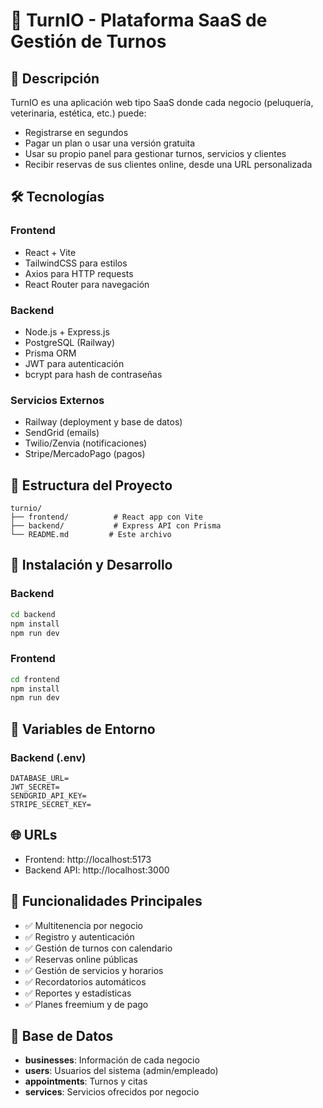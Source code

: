 # 🧠 TurnIO - Plataforma SaaS de Gestión de Turnos

## 🎯 Descripción
TurnIO es una aplicación web tipo SaaS donde cada negocio (peluquería, veterinaria, estética, etc.) puede:
- Registrarse en segundos
- Pagar un plan o usar una versión gratuita
- Usar su propio panel para gestionar turnos, servicios y clientes
- Recibir reservas de sus clientes online, desde una URL personalizada

## 🛠️ Tecnologías

### Frontend
- React + Vite
- TailwindCSS para estilos
- Axios para HTTP requests
- React Router para navegación

### Backend
- Node.js + Express.js
- PostgreSQL (Railway)
- Prisma ORM
- JWT para autenticación
- bcrypt para hash de contraseñas

### Servicios Externos
- Railway (deployment y base de datos)
- SendGrid (emails)
- Twilio/Zenvia (notificaciones)
- Stripe/MercadoPago (pagos)

## 📁 Estructura del Proyecto

```
turnio/
├── frontend/          # React app con Vite
├── backend/           # Express API con Prisma
└── README.md         # Este archivo
```

## 🚀 Instalación y Desarrollo

### Backend
```bash
cd backend
npm install
npm run dev
```

### Frontend
```bash
cd frontend
npm install
npm run dev
```

## 🔐 Variables de Entorno

### Backend (.env)
```
DATABASE_URL=
JWT_SECRET=
SENDGRID_API_KEY=
STRIPE_SECRET_KEY=
```

## 🌐 URLs
- Frontend: http://localhost:5173
- Backend API: http://localhost:3000

## 🧩 Funcionalidades Principales
- ✅ Multitenencia por negocio
- ✅ Registro y autenticación
- ✅ Gestión de turnos con calendario
- ✅ Reservas online públicas
- ✅ Gestión de servicios y horarios
- ✅ Recordatorios automáticos
- ✅ Reportes y estadísticas
- ✅ Planes freemium y de pago

## 📐 Base de Datos
- **businesses**: Información de cada negocio
- **users**: Usuarios del sistema (admin/empleado)
- **appointments**: Turnos y citas
- **services**: Servicios ofrecidos por negocio 